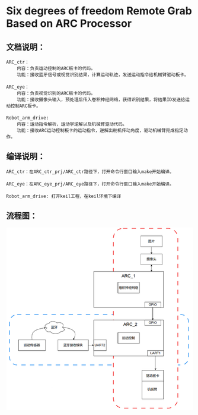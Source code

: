 # Six degrees of freedom Remote Grab Based on ARC Processor

## 文档说明：
	ARC_ctr：
		内容：负责运动控制的ARC板卡的代码。
		功能：接收蓝牙信号或视觉识别结果，计算运动轨迹，发送运动指令给机械臂驱动板卡。

	ARC_eye：
		内容：负责视觉识别的ARC板卡的代码。
		功能：接收摄像头输入，预处理后传入卷积神经网络，获得识别结果，将结果ID发送给运动控制ARC板卡。

	Robot_arm_drive:
		内容：运动指令解析，运动学逆解以及机械臂驱动代码。
		功能：接收ARC运动控制板卡的运动指令，逆解出舵机传动角度，驱动机械臂完成指定动作。

## 编译说明：
	ARC_ctr：在ARC_ctr_prj/ARC_ctr路径下，打开命令行窗口输入make开始编译。

	ARC_eye：在ARC_eye_prj/ARC_eye路径下，打开命令行窗口输入make开始编译。

	Robot_arm_drive: 打开keil工程，在keil环境下编译

  
## 流程图：
![./C:/System_Architecture.jpg](https://github.com/Caotingyao/picture/blob/main/System_Architecture.png)

